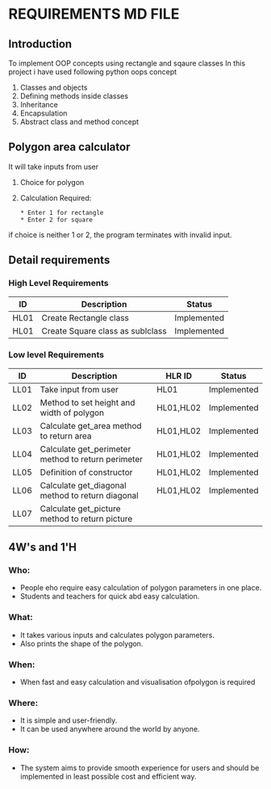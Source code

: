 # REQUIREMENTS MD FILE

## Introduction
To implement OOP concepts using rectangle and sqaure classes
In this project i have used following python oops concept
1. Classes and objects
2. Defining methods inside classes
2. Inheritance
3. Encapsulation
4. Abstract class and method concept

## Polygon area calculator
It will take inputs from user
1. Choice for polygon
2. Calculation Required:

       * Enter 1 for rectangle
       * Enter 2 for square
     
if choice is neither 1 or 2, the program terminates with invalid input.


## Detail requirements

### High Level Requirements

ID |  Description  |     Status    |
---|---------------|----------------|
HL01 | Create Rectangle class | Implemented 
HL01 | Create Square class as sublclass  | Implemented 



###  Low level Requirements

ID  | Description                   | HLR ID | Status 
----|-------------------------------|--------|-------
LL01 | Take input from user | HL01 | Implemented |
LL02 | Method to set height and width of polygon | HL01,HL02 | Implemented 
LL03 | Calculate get_area method to return area| HL01,HL02 | Implemented 
LL04 | Calculate get_perimeter method to return perimeter | HL01,HL02 | Implemented |
LL05 | Definition of constructor | HL01,HL02 | Implemented |
LL06 | Calculate get_diagonal method to return diagonal | HL01,HL02 | Implemented |
LL07 | Calculate get_picture method to return picture |	

## 4W's and 1'H

### Who:
* People eho require easy calculation of polygon parameters in one place.
* Students and teachers for quick abd easy calculation.

### What:
* It takes various inputs and calculates polygon parameters.
* Also prints the shape of the polygon.

### When:
* When fast and easy calculation and visualisation ofpolygon is required

### Where:
* It is simple and user-friendly.
* It can be used anywhere around the world by anyone.

### How:
* The system aims to provide smooth experience for users and should be implemented in least possible cost and efficient way.







